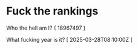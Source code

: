 # Fuck the rankings

Who the hell am I?
{ 18967497 }

What fucking year is it?
[ 2025-03-28T08:10:00Z ]
